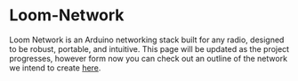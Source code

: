 # Loom-Network

Loom Network is an Arduino networking stack built for any radio, designed to be robust, portable, and intuitive. This page will be updated as the project progresses, however form now you can check out an outline of the network we intend to create [here](./NetworkStandard).
